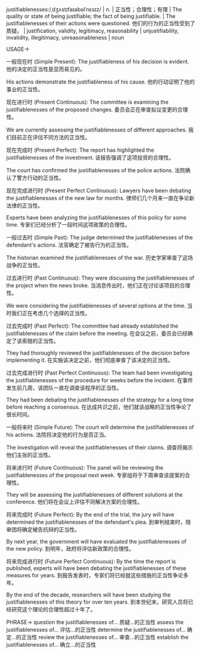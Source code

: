 justifiablenesses:/ˌdʒʌstɪfaɪəbəlˈnɛsɪz/ | n. | 正当性；合理性；有理 | The quality or state of being justifiable; the fact of being justifiable. |  The justifiablenesses of their actions were questioned. 他们的行为的正当性受到了质疑。 | justification, validity, legitimacy, reasonability | unjustifiability, invalidity, illegitimacy, unreasonableness | noun


USAGE->

一般现在时 (Simple Present):
The justifiableness of his decision is evident.  他的决定的正当性是显而易见的。

His actions demonstrate the justifiableness of his cause. 他的行动证明了他的事业的正当性。


现在进行时 (Present Continuous):
The committee is examining the justifiablenesses of the proposed changes. 委员会正在审查拟议变更的合理性。

We are currently assessing the justifiablenesses of different approaches. 我们目前正在评估不同方法的正当性。


现在完成时 (Present Perfect):
The report has highlighted the justifiablenesses of the investment. 该报告强调了这项投资的合理性。

The court has confirmed the justifiablenesses of the police actions. 法院确认了警方行动的正当性。


现在完成进行时 (Present Perfect Continuous):
Lawyers have been debating the justifiablenesses of the new law for months. 律师们几个月来一直在争论新法律的正当性。

Experts have been analyzing the justifiablenesses of this policy for some time.  专家们已经分析了一段时间这项政策的合理性。


一般过去时 (Simple Past):
The judge determined the justifiablenesses of the defendant's actions. 法官确定了被告行为的正当性。

The historian examined the justifiablenesses of the war.  历史学家审查了这场战争的正当性。


过去进行时 (Past Continuous):
They were discussing the justifiablenesses of the project when the news broke. 当消息传出时，他们正在讨论该项目的合理性。

We were considering the justifiablenesses of several options at the time. 当时我们正在考虑几个选择的正当性。


过去完成时 (Past Perfect):
The committee had already established the justifiablenesses of the claim before the meeting. 在会议之前，委员会已经确定了该索赔的正当性。

They had thoroughly reviewed the justifiablenesses of the decision before implementing it. 在实施该决定之前，他们彻底审查了该决定的正当性。


过去完成进行时 (Past Perfect Continuous):
The team had been investigating the justifiablenesses of the procedure for weeks before the incident. 在事件发生前几周，该团队一直在调查该程序的正当性。

They had been debating the justifiablenesses of the strategy for a long time before reaching a consensus. 在达成共识之前，他们就该战略的正当性争论了很长时间。


一般将来时 (Simple Future):
The court will determine the justifiablenesses of his actions. 法院将决定他的行为是否正当。

The investigation will reveal the justifiablenesses of their claims. 调查将揭示他们主张的正当性。


将来进行时 (Future Continuous):
The panel will be reviewing the justifiablenesses of the proposal next week.  专家组将于下周审查该提案的合理性。

They will be assessing the justifiablenesses of different solutions at the conference. 他们将在会议上评估不同解决方案的合理性。


将来完成时 (Future Perfect):
By the end of the trial, the jury will have determined the justifiablenesses of the defendant's plea. 到审判结束时，陪审团将确定被告抗辩的正当性。

By next year, the government will have evaluated the justifiablenesses of the new policy. 到明年，政府将评估新政策的合理性。


将来完成进行时 (Future Perfect Continuous):
By the time the report is published, experts will have been debating the justifiablenesses of these measures for years. 到报告发表时，专家们将已经就这些措施的正当性争论多年。


By the end of the decade, researchers will have been studying the justifiablenesses of this theory for over ten years.  到本世纪末，研究人员将已经研究这个理论的合理性超过十年了。


PHRASE->
question the justifiablenesses of...  质疑...的正当性
assess the justifiablenesses of... 评估...的正当性
determine the justifiablenesses of...  确定...的正当性
review the justifiablenesses of...  审查...的正当性
establish the justifiablenesses of... 确立...的正当性

